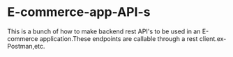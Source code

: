 # E-commerce-app-API-s
This is a bunch of how to make backend rest API's to be used in an E-commerce application.These endpoints are callable through a rest client.ex-Postman,etc.
